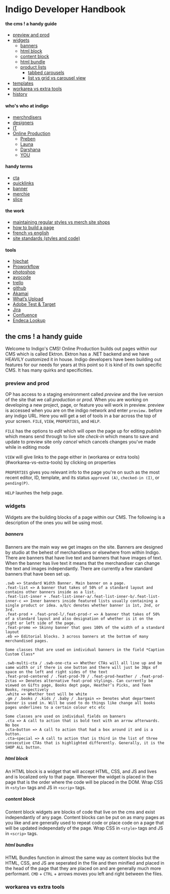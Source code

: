 # Indigo Developer Handbook

#### the cms ! a handy guide
- [preview and prod](#preview-and-prod)
- [widgets](#widgets)
	- [banners](#banners)
	- [html block](#html-block)
	- [content block](#content-block)
	- [html bundle](#html-bundle)
	- [product lists](#product-lists)
		- [tabbed carousels](#tabbed-carousels)
		- [list vs grid vs carousel view](#list-vs-grid-vs-carousel-view)
- [templates](#templates)
- [workarea vs extra tools](#workarea-vs-extra-tools)
- [history](#history)

#### who's who at indigo
- [merchndisers](#)
- [designers](#)
- [IT](#)
- [Online Production](#)
	- [Preben](#)
	- [Launa](#)
	- [Darshana](#)
	- [YOU](#)

#### handy terms
- [cta](#)
- [quicklinks](#)
- [banner](#)
- [merchie](#)
- [slice](#)

#### the work
- [maintaining regular styles vs merch site shops](#)
- [how to build a page](#)
- [french vs english](#)
- [site standards (styles and code)](#)

#### tools
- [hipchat](#)
- [Proworkflow](#)
- [photoshop](#)
- [avocode](#)
- [trello](#)
- [github](#)
- [Akamai](#Akamai)
- [What’s Upload](#Whats-Upload)
- [Adobe Test & Target](#Adobe-Test-&-Target)
- [Jira](#Jira)
- [Confluence](#Confluence)
- [Endeca Lookup](#Endeca-Lookup)

## the cms ! a handy guide
Welcome to Indigo's CMS!
Online Production builds out pages within our CMS which is called Ektron. Ektron has a .NET backend and we have HEAVILY customized it in house. Indigo developers have been building out features for our needs for years at this point so it is kind of its own specific CMS. It has many quirks and specificities. 

### preview and prod
OP has access to a staging environment called *preview* and the live version of the site that we call *production* or *prod*. When you are working on developing a new project, page, or feature you will work in preview. preview is accessed when you are on the indigo network and enter `preview.` before any indigo URL. Here you will get a set of tools in a bar across the top of your screen.  `FILE`, `VIEW`, `PROPERTIES`, and `HELP`.

`FILE` has the options to 
*edit* which will open the page up for editing
*publish* which means send through to live site
*check-in* which means to save and update to preview site only
*cancel* which cancels changes you've made while in editing mode

`VIEW` will give links to the page either in (workarea or extra tools)(#workarea-vs-extra-tools) by clicking on properties

`PROPERTIES` gives you relevant info to the page you're on such as the most recent editor, ID, template, and its status `approved (A)`, `checked-in (I)`, or `pending(P)`.

`HELP` launhes the help page.

### widgets
Widgets are the building blocks of a page within our CMS. The following is a description of the ones you will be using most.

##### banners
Banners are the main way we get images on the site. Banners are designed by studio at the behest of merchandisers or elsewhere from within Indigo. There are banners that have live text and banners that have images of text. When the banner has live text it means that the merchandiser can change the text and images independantly. There are currently a few standard banners that have been set up.

	.swb => Standard Width Banner. Main banner on a page.
	.feat-list => A banner that takes of 50% of a standard layout and contains other banners inside as a list.
	.feat-list-inner + .feat-list-inner-a/.feat-list-inner-b/.feat-list-inner-c => Inner banners inside featured lists usually containing a single product or idea. a/b/c denotes whether banner is 1st, 2nd, or 3rd.
	.feat-prod + .feat-prod-l/.feat-prod-r => A banner that takes of 50% of a standard layout and also designation of whether is it on the right or left side of the page.
	.feat-promo => Skinny banner that goes 100% of the width of a standard layout
	.eb => Editorial blocks. 3 across banners at the bottom of many merchandised pages.

	Some classes that are used on individual banners in the field *Caption Custom Class*

	.swb-multi-cta / .swb-one-cta => Whether CTAs will all line up and be same width or if there is one button and there will just be 30px of space on the left and right sides of the text
	.feat-prod-centered / .feat-prod-70 / .feat-prod-heather / .feat-prod-2ctas => Denotes alternative feat-prod stylings. Can currently be viewed on Gifts page, Books dept page, Heather’s Picks, and Teen Books, respectively
	.white => Whether text will be white
	.gm / .books / .kids / .baby / .bargain => Denotes what department banner is used in. Will be used to do things like change all books pages underlines to a certain colour etc etc

	Some classes are used on individual fields on banners
	.cta => A call to action that is bold text with an arrow afterwards. No box
	.cta—button => A call to action that had a box around it and is a button.
	.cta—special => A call to action that is third in the list of three consecutive CTAs that is highlighted differently. Generally, it is the SHOP ALL button.

##### html block 
An HTML block is a widget that will accept HTML, CSS, and JS and lives and is localized only to that page. Wherever the widget is placed in the page that is the order where the code will be placed in the DOM. Wrap CSS in `<style>` tags and JS in `<scrip>` tags.

##### content block
Content block widgets are blocks of code that live on the cms and exist independantly of any page. Content blocks can be put on as many pages as you like and are generally used to repeat code or place code on a page that will be updated independatly of the page. Wrap CSS in `<style>` tags and JS in `<scrip>` tags.

##### html bundles
HTML Bundles function in almost the same way as content blocks but the HTML, CSS, and JS are seperated in the file and then minified and placed in the head of the page that they are placed on and are generally much more performant. `CMD` + `CTRL` + arrows moves you left and right between the files.

### workarea vs extra tools









